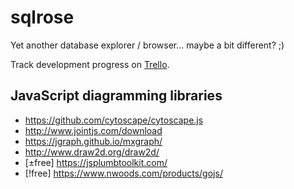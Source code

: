# sqlrose

Yet another database explorer / browser... maybe a bit different? ;)

Track development progress on [Trello](https://trello.com/b/41G7I2lW/sqlrose).

## JavaScript diagramming libraries

 * https://github.com/cytoscape/cytoscape.js
 * http://www.jointjs.com/download
 * https://jgraph.github.io/mxgraph/
 * http://www.draw2d.org/draw2d/
 * [±free] https://jsplumbtoolkit.com/
 * [!free] https://www.nwoods.com/products/gojs/
